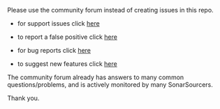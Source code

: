 Please use the community forum instead of creating issues in this repo.

* for support issues click [here](https://community.sonarsource.com/c/help/sl/11)

* to report a false positive click [here](https://community.sonarsource.com/c/bug/fp/7)

* for bug reports click [here](https://community.sonarsource.com/c/bug/fault/6)

* to suggest new features click [here](https://community.sonarsource.com/c/suggestions/features/14)

The community forum already has answers to many common questions/problems, and is actively monitored by many SonarSourcers.

Thank you.